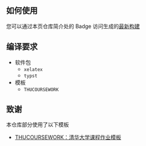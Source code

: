 ## 如何使用

您可以通过本页仓库简介处的 Badge 访问生成的[最新构建](https://git.tsinghua.edu.cn/dep22/note-tex/-/jobs/artifacts/master/browse/build?job=note-tex)

## 编译要求

- 软件包
  - `xelatex`
  - `typst`
- 模板
  - `THUCOURSEWORK`

## 致谢

本仓库部分使用了以下模板

- [THUCOURSEWORK：清华大学课程作业模板](https://github.com/zhaofeng-shu33/THU-coursework-template)
